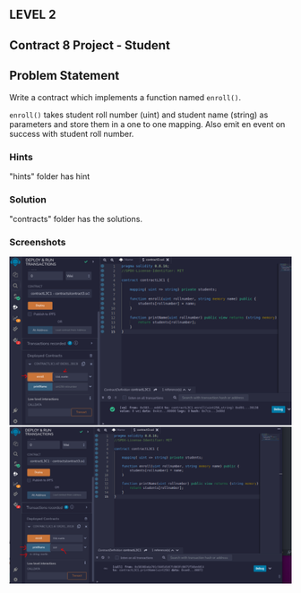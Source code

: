 ## LEVEL 2

## Contract 8 Project - Student

## Problem Statement

Write a contract which implements a function named `enroll()`.

`enroll()` takes student roll number (uint) and student name (string) as parameters and store them in a one to one mapping. Also emit en event on success with student roll number.

### Hints

"hints" folder has hint

### Solution

"contracts" folder has the solutions.

### Screenshots

![screenshot 1](screenshots/output1.png)
![screenshot 2](screenshots/output2.png)
